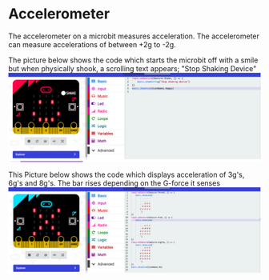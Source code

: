 # Accelerometer 
The accelerometer on a microbit measures acceleration. The accelerometer can measure accelerations of between +2g to -2g.


The picture below shows the code which starts the microbit off with a smile but when physically shook, a scrolling text appears; "Stop Shaking Device" 
![Microbit code](Screenshot.png)


This Picture below shows the code which displays acceleration of 3g's, 6g's and 8g's. The bar rises depending on the G-force it senses
![Microbit code](Screenshot1.png)
